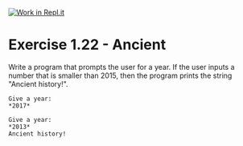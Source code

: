 [![Work in Repl.it](https://classroom.github.com/assets/work-in-replit-14baed9a392b3a25080506f3b7b6d57f295ec2978f6f33ec97e36a161684cbe9.svg)](https://classroom.github.com/online_ide?assignment_repo_id=3706494&assignment_repo_type=AssignmentRepo)
# Exercise 1.22 - Ancient

Write a program that prompts the user for a year. If the user inputs a number that is smaller than 2015, then the program prints the string "Ancient history!".

```plaintext
Give a year:
*2017*
```

```plaintext
Give a year:
*2013*
Ancient history!
```
